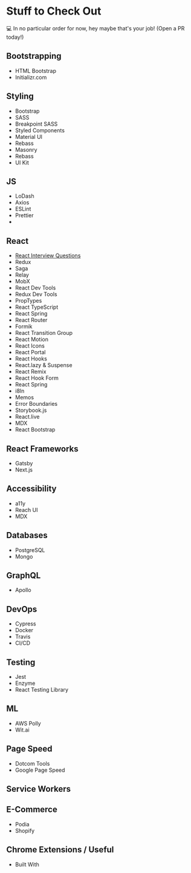# Stuff to Check Out

💻 In no particular order for now, hey maybe that's your job! (Open a PR today!)

## Bootstrapping

- HTML Bootstrap
- Initializr.com

## Styling

- Bootstrap
- SASS
- Breakpoint SASS
- Styled Components
- Material UI
- Rebass
- Masonry
- Rebass
- UI Kit

## JS

- LoDash
- Axios
- ESLint
- Prettier
-

## React

- [React Interview Questions](https://github.com/sudheerj/reactjs-interview-questions)
- Redux
- Saga
- Relay
- MobX
- React Dev Tools
- Redux Dev Tools
- PropTypes
- React TypeScript
- React Spring
- React Router
- Formik
- React Transition Group
- React Motion
- React Icons
- React Portal
- React Hooks
- React.lazy & Suspense
- React Remix
- React Hook Form
- React Spring
- i8ln
- Memos
- Error Boundaries
- Storybook.js
- React.live
- MDX
- React Bootstrap

## React Frameworks

- Gatsby
- Next.js

## Accessibility

- a11y
- Reach UI
- MDX

## Databases

- PostgreSQL
- Mongo

## GraphQL

- Apollo

## DevOps

- Cypress
- Docker
- Travis
- CI/CD

## Testing

- Jest
- Enzyme
- React Testing Library

## ML

- AWS Polly
- Wit.ai

## Page Speed

- Dotcom Tools
- Google Page Speed

## Service Workers

## E-Commerce

- Podia
- Shopify

## Chrome Extensions / Useful

- Built With
